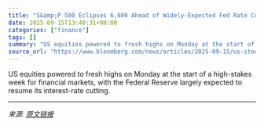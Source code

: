 ```yaml
---
title: "S&amp;P 500 Eclipses 6,600 Ahead of Widely-Expected Fed Rate Cut"
date: 2025-09-15T13:40:31+08:00
categories: ["finance"]
tags: []
summary: "US equities powered to fresh highs on Monday at the start of a high-stakes week for financial markets, with the Federal Reserve largely expected to resume its interest-rate cutting."
source_url: "https://www.bloomberg.com/news/articles/2025-09-15/us-stocks-advance-as-traders-await-highly-anticipated-rate-cut"
---
```


US equities powered to fresh highs on Monday at the start of a high-stakes week for financial markets, with the Federal Reserve largely expected to resume its interest-rate cutting.

---

*来源: [原文链接](https://www.bloomberg.com/news/articles/2025-09-15/us-stocks-advance-as-traders-await-highly-anticipated-rate-cut)*
